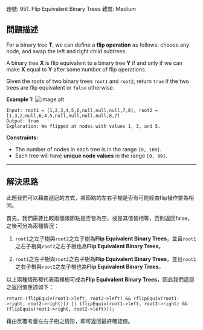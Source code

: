 題號: 951. Flip Equivalent Binary Trees
難度: Medium

## 問題描述

For a binary tree **T**, we can define a **flip operation** as follows: choose any node, and swap the left and right child subtrees.

A binary tree **X** is flip equivalent to a binary tree **Y** if and only if we can make **X** equal to **Y** after some number of flip operations.

Given the roots of two binary trees `root1` and `root2`, return `true` if the two trees are flip equivalent or `false` otherwise.
 

**Example 1:**
![image alt](https://assets.leetcode.com/uploads/2018/11/29/tree_ex.png)
```
Input: root1 = [1,2,3,4,5,6,null,null,null,7,8], root2 = [1,3,2,null,6,4,5,null,null,null,null,8,7]
Output: true
Explanation: We flipped at nodes with values 1, 3, and 5.
```


**Constraints:**

- The number of nodes in each tree is in the range `[0, 100]`.
- Each tree will have **unique node values** in the range `[0, 99]`.

---
## 解決思路

此題我們可以藉由遞迴的方式，某節點的左右子樹是否有可能經由flip操作變為相同。

首先，我們需要比較兩個跟節點是否皆為空，或是其值皆相等，否則返回false，之後可分為兩種情況：

1. `root1`之左子樹與`root2`之左子樹為**Flip Equivalent Binary Trees**，並且`root1`之右子樹與`root2`之右子樹也為**Flip Equivalent Binary Trees**。

2. `root1`之左子樹與`root2`之右子樹為**Flip Equivalent Binary Trees**，並且`root1`之右子樹與`root2`之左子樹也為**Flip Equivalent Binary Trees**。

以上兩種情形都代表兩棵樹可成為**Flip Equivalent Binary Trees**，因此我們遞迴之返回值應該如下：

```cpp=
return (flipEquiv(root1->left, root2->left) && (flipEquiv(root1->right, root2->right))) || (flipEquiv(root1->left, root2->right) && (flipEquiv(root1->right, root2->left)));
```

藉由反覆考量左右子樹之情形，即可返回最終確認值。